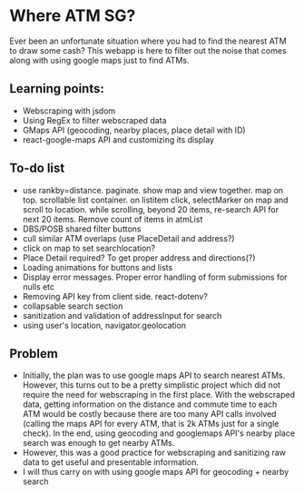 # Where ATM SG?

Ever been an unfortunate situation where you had to find the nearest ATM to draw some cash? This webapp is here to filter out the noise that comes along with using google maps just to find ATMs.

## Learning points:

- Webscraping with jsdom
- Using RegEx to filter webscraped data
- GMaps API (geocoding, nearby places, place detail with ID)
- react-google-maps API and customizing its display

## To-do list

- use rankby=distance. paginate. show map and view together. map on top. scrollable list container. on listitem click, selectMarker on map and scroll to location. while scrolling, beyond 20 items, re-search API for next 20 items. Remove count of items in atmList
- DBS/POSB shared filter buttons
- cull similar ATM overlaps (use PlaceDetail and address?)
- click on map to set searchlocation?
- Place Detail required? To get proper address and directions(?)
- Loading animations for buttons and lists
- Display error messages. Proper error handling of form submissions for nulls etc
- Removing API key from client side. react-dotenv?
- collapsable search section
- sanitization and validation of addressInput for search
- using user's location, navigator.geolocation

## Problem

- Initially, the plan was to use google maps API to search nearest ATMs. However, this turns out to be a pretty simplistic project which did not require the need for webscraping in the first place. With the webscraped data, getting information on the distance and commute time to each ATM would be costly because there are too many API calls involved (calling the maps API for every ATM, that is 2k ATMs just for a single check). In the end, using geocoding and googlemaps API's nearby place search was enough to get nearby ATMs.
- However, this was a good practice for webscraping and sanitizing raw data to get useful and presentable information.
- I will thus carry on with using google maps API for geocoding + nearby search
